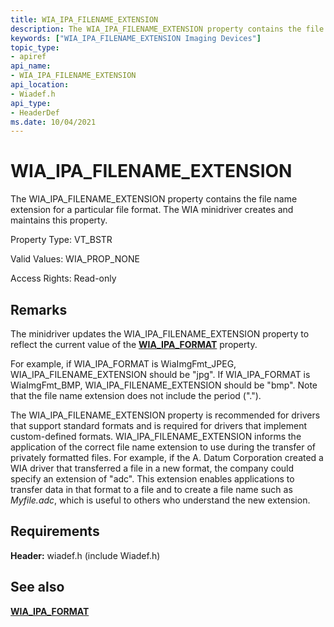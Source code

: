 ```yaml
---
title: WIA_IPA_FILENAME_EXTENSION
description: The WIA_IPA_FILENAME_EXTENSION property contains the file name extension for a particular file format. The WIA minidriver creates and maintains this property.
keywords: ["WIA_IPA_FILENAME_EXTENSION Imaging Devices"]
topic_type:
- apiref
api_name:
- WIA_IPA_FILENAME_EXTENSION
api_location:
- Wiadef.h
api_type:
- HeaderDef
ms.date: 10/04/2021
---
```


# WIA_IPA_FILENAME_EXTENSION

The WIA_IPA_FILENAME_EXTENSION property contains the file name extension for a particular file format. The WIA minidriver creates and maintains this property.

Property Type: VT_BSTR

Valid Values: WIA_PROP_NONE

Access Rights: Read-only

## Remarks

The minidriver updates the WIA_IPA_FILENAME_EXTENSION property to reflect the current value of the [**WIA_IPA_FORMAT**](wia-ipa-format.md) property.

For example, if WIA_IPA_FORMAT is WiaImgFmt_JPEG, WIA_IPA_FILENAME_EXTENSION should be "jpg". If WIA_IPA_FORMAT is WiaImgFmt_BMP, WIA_IPA_FILENAME_EXTENSION should be "bmp". Note that the file name extension does not include the period (".").

The WIA_IPA_FILENAME_EXTENSION property is recommended for drivers that support standard formats and is required for drivers that implement custom-defined formats. WIA_IPA_FILENAME_EXTENSION informs the application of the correct file name extension to use during the transfer of privately formatted files. For example, if the A. Datum Corporation created a WIA driver that transferred a file in a new format, the company could specify an extension of "adc". This extension enables applications to transfer data in that format to a file and to create a file name such as *Myfile.adc*, which is useful to others who understand the new extension.

## Requirements

**Header:** wiadef.h (include Wiadef.h)

## See also

[**WIA_IPA_FORMAT**](wia-ipa-format.md)
